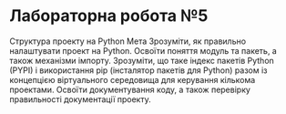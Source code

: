# Лабораторна робота №5

Структура проекту на Python Мета Зрозуміти, як правильно налаштувати проект на Python. 
Освоїти поняття модуль та пакеть, а також механізми імпорту. 
Зрозуміти, що таке індекс пакетів Python (PYPI) і використання pip (інсталятор пакетів для Python) разом із концепцією віртуального середовища для керування кількома проектами.
Освоїти документування коду, а також перевірку правильності документації проекту.
